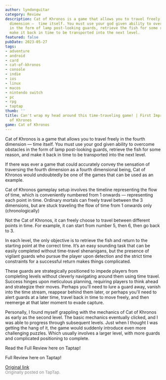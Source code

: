 ```yaml
---
author: lyndonguitar
category: Review
description: Cat of Khronos is a game that allows you to travel freely in the fourth
  dimension —  time itself. You must use your god given ability to overcome obstacles
  in the form of lamp post-looking guards, retrieve the fish for some reason, and
  make it back in time to be transported into the next level.
featured: false
pubDate: 2023-05-27
tags:
- adventure
- android
- card
- cat-of-khronos
- console
- indie
- ios
- linux
- macos
- nintendo switch
- pc
- rpg
- taptap
thumb: ''
title: Can't wrap my head around this time-traveling game! | First Impressions - Cat
  of Khronos
game: Cat of Khronos
---
```

Cat of Khronos is a game that allows you to travel freely in the fourth dimension —  time itself. You must use your god given ability to overcome obstacles in the form of lamp post-looking guards, retrieve the fish for some reason, and make it back in time to be transported into the next level.

If there was ever a game that could accurately convey the sensation of traversing the fourth dimension as a fourth dimensional being, Cat of Khronos would undoubtedly be one of the games that can be used as an example.

Cat of Khronos gameplay setup involves the timeline representing the flow of time, which is conveniently numbered from 1 onwards — representing each point in time. Ordinary mortals can freely travel between the 3 dimensions, but are stuck traveling the flow of time from 1 onwards only (chronologically)

Not the Cat of Khronos, it can freely choose to travel between different points in time. For example, it can start from number 5, then 6, then go back to 3.

In each level, the only objective is to retrieve the fish and return to the starting point at the correct time. It’s an easy sounding task that can be easily completed without time-travel shenanigans, but the presence of vigilant guards who pursue the player upon detection and the strict time constraints for a successful return makes things complicated.

These guards are strategically positioned to impede players from completing levels without cleverly navigating around them using time travel. Success hinges upon meticulous planning, requiring players to think ahead and strategize their moves. Perhaps you'll need to lure a guard away, vanish into the time stream, reappear behind them later, or perhaps you'll need to alert guards at a later time, travel back in time to move freely, and then reemerge at that later moment to evade capture.

Personally, I found myself grappling with the mechanics of Cat of Khronos as early as the second level. The basic mechanics eventually clicked, and I was able to progress through subsequent levels. Just when I thought I was getting the hang of it, the game would suddenly introduce even more challenging puzzles. Which usually involves a larger level, with more guards and complicated positioning to complete.

Read the Full Review here on Taptap!

Full Review here on Taptap!

[Original link](https://www.taptap.io/post/5666907)<br><span style="font-size: 0.95em; color: #888;">Originally posted on TapTap.</span>